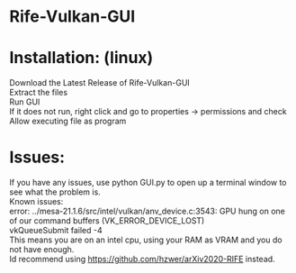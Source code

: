 # Rife-Vulkan-GUI
#
# Installation: (linux)
Download the Latest Release of Rife-Vulkan-GUI <br />
Extract the files <br />
Run GUI <br />
If it does not run, right click and go to properties -> permissions and check Allow executing file as program<br />

# Issues:
If you have any issues, use python GUI.py to open up a terminal window to see what the problem is.<br />
Known issues: <br />
error: ../mesa-21.1.6/src/intel/vulkan/anv_device.c:3543: GPU hung on one of our command buffers (VK_ERROR_DEVICE_LOST) <br />
vkQueueSubmit failed -4 <br />
This means you are on an intel cpu, using your RAM as VRAM and you do not have enough. <br />
Id recommend using https://github.com/hzwer/arXiv2020-RIFE instead.
